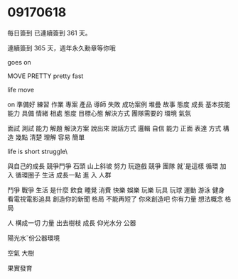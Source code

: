 # 09170618
每日簽到
已連續簽到 361 天。

連續簽到 365 天，週年永久勳章等你哦

goes on

MOVE PRETTY
pretty fast

life move

on 
準備好 練習 作業 專案 產品
導師
 失敗 成功案例 堆疊 故事 態度 成長 基本技能
 能力
 具備 情緒 相處 態度 目標心態 解決方式
 團隊需要的 環境 氣氛

 面試
 測試
 能力 解題 解決方案
 說出來
 說話方式
 邏輯
 自信
 能力
 正面
 表達
 方式 構造 幾點
 清楚
 理解
 容易 簡單
 
life
is short
struggle\

與自己的成長 競爭鬥爭 石頭 山上斜坡
努力
玩遊戲
 競爭 團隊
 就ˋ是這樣
 循環
 加入
 循環圈子 生活
 成長一點
 進 入 人群
 
鬥爭 戰爭
生活
是什麼
飲食 睡覺
 消費 快樂 娛樂 玩樂 玩具
  玩球
  運動
  游泳 健身
   看電視電影追具
   創造你的新聞 格局 不能再短了
   你來創造吧
   你有力量 想法概念
   格局

   人 構成一切
   力量 出去樹枝
   成長
   仰光水分 公器

   陽光水ˇ份公器環境

   空氣
   大樹 

   果實發育
   
